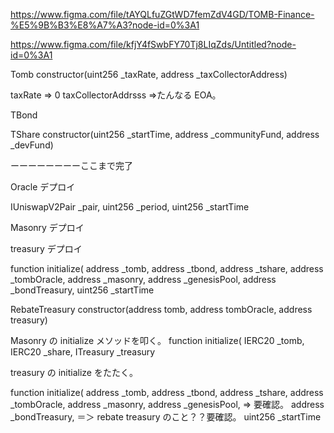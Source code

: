 https://www.figma.com/file/tAYQLfuZGtWD7femZdV4GD/TOMB-Finance-%E5%9B%B3%E8%A7%A3?node-id=0%3A1

https://www.figma.com/file/kfjY4fSwbFY70Tj8LIqZds/Untitled?node-id=0%3A1

Tomb
constructor(uint256 \_taxRate, address \_taxCollectorAddress)

taxRate => 0
taxCollectorAddrsss =>たんなる EOA。

TBond

TShare
constructor(uint256 \_startTime, address \_communityFund, address \_devFund)

ーーーーーーーーここまで完了

Oracle デプロイ

IUniswapV2Pair \_pair,
uint256 \_period,
uint256 \_startTime

Masonry デプロイ

treasury デプロイ

function initialize(
address \_tomb,
address \_tbond,
address \_tshare,
address \_tombOracle,
address \_masonry,
address \_genesisPool,
address \_bondTreasury,
uint256 \_startTime

RebateTreasury
constructor(address tomb, address tombOracle, address treasury)

Masonry の initialize メソッドを叩く。
function initialize(
IERC20 \_tomb,
IERC20 \_share,
ITreasury \_treasury

treasury の initialize をたたく。

function initialize(
address \_tomb,
address \_tbond,
address \_tshare,
address \_tombOracle,
address \_masonry,
address \_genesisPool, => 要確認。
address \_bondTreasury, ＝＞ rebate treasury のこと？？要確認。
uint256 \_startTime
